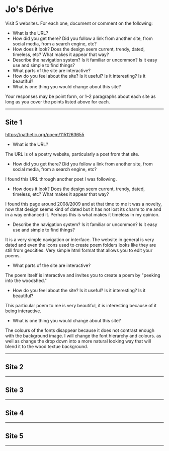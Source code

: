 # Jo's Dérive

Visit 5 websites. For each one, document or comment on the following:
* What is the URL?
* How did you get there? Did you follow a link from another site, from social media, from a search engine, etc?
* How does it look? Does the design seem current, trendy, dated, timeless, etc? What makes it appear that way?
* Describe the navigation system? Is it familiar or uncommon? Is it easy use and simple to find things?
* What parts of the site are interactive?
* How do you feel about the site? Is it useful? Is it interesting? Is it beautiful?
* What is one thing you would change about this site?

Your responses may be point form, or 1–2 paragraphs about each site as long as you cover the points listed above for each.

---
## Site 1
https://pathetic.org/poem/1151263655

* What is the URL?

The URL is of a poetry website, particularly a poet from that site.

* How did you get there? Did you follow a link from another site, from social media, from a search engine, etc?

I found this URL through another poet I was following.

* How does it look? Does the design seem current, trendy, dated, timeless, etc? What makes it appear that way?

I found this page around 2008/2009 and at that time to me it was a novelty, now that design seems kind of dated but it has not lost its charm to me and in a way enhanced it. Perhaps this is what makes it timeless in my opinion.

* Describe the navigation system? Is it familiar or uncommon? Is it easy use and simple to find things?

It is a very simple navigation or interface. The website in general is very dated and even the icons used to create poem folders looks like they are still from geocities. Very simple html format that allows you to edit your poems.

* What parts of the site are interactive?

The poem itself is interactive and invites you to create a poem by "peeking into the woodshed."

* How do you feel about the site? Is it useful? Is it interesting? Is it beautiful?

This particular poem to me is very beautiful, it is interesting because of it being interactive.


* What is one thing you would change about this site?

The colours of the fonts disappear because it does not contrast enough with the background image. I will change the font hierarchy and colours. as well as change the drop down into a more natural looking way that will blend it to the wood textue background.


---
## Site 2



---
## Site 3




---
## Site 4




---
## Site 5




---
